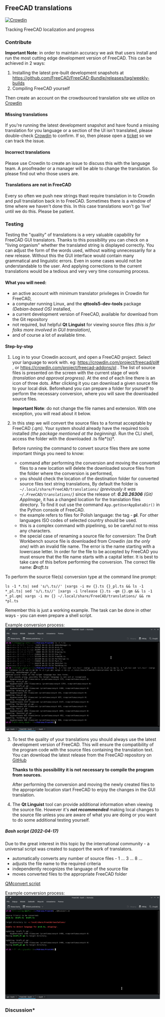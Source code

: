 ## FreeCAD translations

[![Crowdin](https://d322cqt584bo4o.cloudfront.net/freecad/localized.svg)](https://crowdin.com/project/freecad)

Tracking FreeCAD localization and progress

### Contribute

**Important Note**: in order to maintain accuracy we ask that users install and run the most cutting edge development version of FreeCAD. This can be achieved in 2 ways:

1. Installing the latest pre-built development snapshots at https://github.com/FreeCAD/FreeCAD-Bundle/releases/tag/weekly-builds
2. Compiling FreeCAD yourself

Then create an account on the crowdsourced translation site we utilize on [Crowdin](https://crowdin.com/project/freecad)


#### Missing translations

If you're running the latest development snapshot and have found a missing translation for you language or a section of the UI isn't translated, please double-check [Crowdin](https://crowdin.com/project/freecad) to confirm. If so, then please open a [ticket](https://github.com/FreeCAD/FreeCAD-translations/issues) so we can track the issue.

#### Incorrect translations

Please use Crowdin to create an issue to discuss this with the language team. A proofreader or a manager will be able to change the translation. So please find out who those users are.

#### Translations are not in FreeCAD

Every so often we push new strings thast require translation in to Crowdin and pull translation back in to FreeCAD. Sometimes there is a window of time where we haven't done this. In this case translations won't go 'live' until we do this. Please be patient.

### Testing

Testing the "quality" of translations is a very valuable capability for FreeCAD GUI translators.
Thanks to this possibility you can check on a "living organism" whether the translated string is displayed correctly. You can adjust the form of the words used, without waiting unnecessarily for a new release.
Without this the GUI interface would contain many grammatical and linguistic errors. Even in some cases would not be understandable to the user. And applying corrections to the current translations would be a tedious and very very time consuming process.

#### What you will need:
- an active account with minimum translator privileges in Crowdin for FreeCAD,
- a computer running Linux, and the **qttools5-dev-tools** package *(Debian-based OS)* installed,
- a current development version of FreeCAD, available for download from the Git repository
- not required, but helpful **Qt Linguist** for viewing source files *(this is for folks more involved in GUI translation)*,
- and of course a lot of available time.

#### Step-by-step
1. Log in to your Crowdin account, and open a FreeCAD project.
Select your language to work with.
eg: https://crowdin.com/project/freecad/pl# , or https://crowdin.com/project/freecad-addons/pl .
The list of source files is presented on the screen with the current stage of work *(translation and approval progress)*.
At the end of each line there is an icon of three dots. After clicking it you can download a given source file to your local disk.
Beforehand you can prepare a folder for yourself to perform the necessary conversion, where you will save the downloaded source files.

    **Important Note**: do not change the file names and extension. With one exception, you will read about it below.

2. In this step we will convert the source files to a format acceptable by FreeCAD *(.qm)*. Your system should already have the required tools installed *(the package mentioned at the beginning)*.
Run the CLI shell, access the folder with the downloaded .ts file*(s)*.

    Before running the command to convert source files there are some important things you need to know:
    - command after performing the conversion and moving the converted files to a new location will delete the downloaded source files from the folder where the conversion is performed,
    - you should check the location of the destination folder for converted source files text string translations,
By default the folder is ` ~/.local/share/FreeCAD/translations/` *(previously it was ` ~/.FreeCAD/translations/`)*
since the release of: ***0.20.26306** (Git) AppImage*, it has a changed location for the translation files directory. To find it out use the command `App.getUserAppDataDir()` in the Python console of FreeCAD.
    - the example refers to files for Polish language: the tag - **pl**. 
For other languages ISO codes of selected country should be used.
    - this is a complex command with pipelining, so be careful not to miss any characters.
    - the special case of renaming a source file for conversion:
        The Draft Workbench source file is downloaded from Crowdin *(as the only one)* with an invalid file name. The error is the name starting with a lowercase letter. In order for the file to be accepted by FreeCAD you must ensure that the file name starts with a capital letter. It is best to take care of this before performing the conversion. The correct file name: ***D**raft.ts*

To perform the source file(s) conversion type at the command line prompt:
```
ls -1 *.ts| sed 's/\.ts//' |xargs -i mv {}.ts {}_pl.ts && ls -1 *_pl.ts| sed 's/\.ts//' |xargs -i lrelease {}.ts -qm {}.qm && ls -1 *_pl.qm| xargs -i mv {} ~/.local/share/FreeCAD/translations/ && rm *pl.ts
```
Remember this is just a working example. The task can be done in other ways - you can even prepare a shell script.

   Example conversion process:
   ![console](cli-konwersja.png)
   
3. To test the quality of your translations you should always use the latest development version of FreeCAD. This will ensure the compatibility of the program code with the source files containing the translation text.
You can download the latest release from the FreeCAD repository on [GitHub](https://github.com/FreeCAD/FreeCAD-Bundle/releases/tag/weekly-builds)

    **Thanks to this possibility it is not necessary to compile the program from sources.**

    After performing the conversion and moving the newly created files to the appropriate location start FreeCAD to enjoy the changes in the GUI translation.

4. The **Qt Linguist** tool can provide additional information when viewing the source file. However it's ***not recommended*** making local changes to the source file unless you are aware of what you are doing or you want to do some additional testing yourself.

 ##### Bash script  *(2022-04-17)*
   Due to the great interest in this topic by the international community - a universal script was created to support the work of translators.

   - automatically converts any number of source files - 1 ... 3 ... 8 ...
   - adjusts the file name to the required criteria
   - independently recognizes the language of the source file
   - moves converted files to the appropriate FreeCAD folder

   [QMconvert script](QMconvert.sh)

   Example conversion process:
   ![console](QMconvert.png)

### Discussion*


